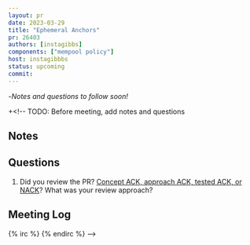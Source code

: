 ```yaml
---
layout: pr
date: 2023-03-29
title: "Ephemeral Anchors"
pr: 26403
authors: [instagibbs]
components: ["mempool policy"]
host: instagibbbs
status: upcoming
commit: 
---
```


-_Notes and questions to follow soon!_

+<!-- TODO: Before meeting, add notes and questions
## Notes

## Questions

1. Did you review the PR? [Concept ACK, approach ACK, tested ACK, or NACK](https://github.com/bitcoin/bitcoin/blob/master/CONTRIBUTING.md#peer-review)?
What was your review approach?

## Meeting Log

{% irc %}
{% endirc %}
-->
